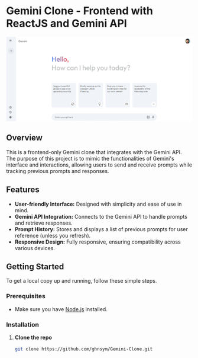 # Gemini Clone - Frontend with ReactJS and Gemini API

![Project Logo/Preview Image](./assets/screenshot.png)

## Overview

This is a frontend-only Gemini clone that integrates with the Gemini API. The purpose of this project is to mimic the functionalities of Gemini's interface and interactions, allowing users to send and receive prompts while tracking previous prompts and responses. 

## Features

- **User-friendly Interface:** Designed with simplicity and ease of use in mind.
- **Gemini API Integration:** Connects to the Gemini API to handle prompts and retrieve responses.
- **Prompt History:** Stores and displays a list of previous prompts for user reference (unless you refresh).
- **Responsive Design:** Fully responsive, ensuring compatibility across various devices.


## Getting Started

To get a local copy up and running, follow these simple steps.

### Prerequisites

- Make sure you have [Node.js](https://nodejs.org/) installed.

### Installation

1. **Clone the repo**
   ```bash
   git clone https://github.com/ghnsym/Gemini-Clone.git
